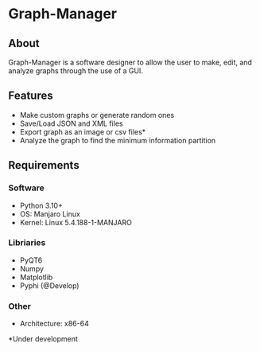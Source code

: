 # Graph-Manager
## About
Graph-Manager is a software designer to allow the user to make, edit, and analyze graphs through the use of a GUI.
## Features
 - Make custom graphs or generate random ones
 - Save/Load JSON and XML files
 - Export graph as an image or csv files*
 - Analyze the graph to find the minimum information partition
## Requirements
### Software
 - Python 3.10+
 - OS: Manjaro Linux                   
 - Kernel: Linux 5.4.188-1-MANJARO 
### Libriaries
 - PyQT6
 - Numpy
 - Matplotlib
 - Pyphi (@Develop)
### Other
 - Architecture: x86-64


 *Under development
